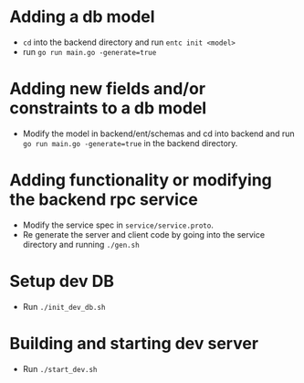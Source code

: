 # Adding a db model
- `cd` into the backend directory and run `entc init <model>`
- run `go run main.go -generate=true`


# Adding new fields and/or constraints to a db model

- Modify the model in backend/ent/schemas and cd into backend and run `go run main.go -generate=true` in the backend directory.

# Adding functionality or modifying the backend rpc service

- Modify the service spec in `service/service.proto`.
- Re generate the server and client code by going into the service directory and running `./gen.sh`


# Setup dev DB
- Run `./init_dev_db.sh`

# Building and starting dev server
- Run `./start_dev.sh`
